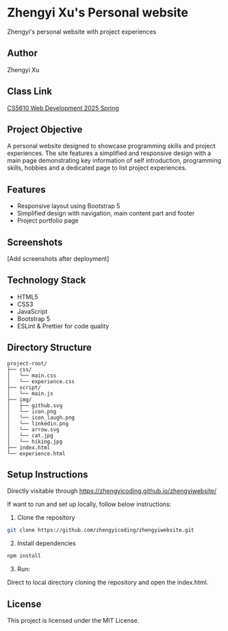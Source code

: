 # Zhengyi Xu's Personal website

Zhengyi's personal website with project experiences

## Author

Zhengyi Xu

## Class Link

[CS5610 Web Development 2025 Spring](https://johnguerra.co/classes/webDevelopment_spring_2024/)

## Project Objective

A personal website designed to showcase programming skills and project experiences. The site features a simplified and responsive design with a main page demonstrating key information of self introduction, programming skills, hobbies and a dedicated page to list project experiences.

## Features

- Responsive layout using Bootstrap 5
- Simplified design with navigation, main content part and footer
- Project portfolio page

## Screenshots

[Add screenshots after deployment]

## Technology Stack

- HTML5
- CSS3
- JavaScript
- Bootstrap 5
- ESLint & Prettier for code quality

## Directory Structure

```
project-root/
├── css/
│   └── main.css
│   └── experience.css
├── script/
│   └── main.js
├── img/
│   ├── github.svg
│   └── icon.png
│   └── icon_laugh.png
│   └── linkedin.png
│   └── arrow.svg
│   └── cat.jpg
│   └── hiking.jpg
├── index.html
└── experience.html
```

## Setup Instructions

Directly visitable through https://zhengyicoding.github.io/zhengyiwebsite/

If want to run and set up locally, follow below instructions:

1. Clone the repository

```bash
git clone https://github.com/zhengyicoding/zhengyiwebsite.git
```

2. Install dependencies

```bash
npm install
```

3. Run:

Direct to local directory cloning the repository and open the index.html.

## License

This project is licensed under the MIT License.
